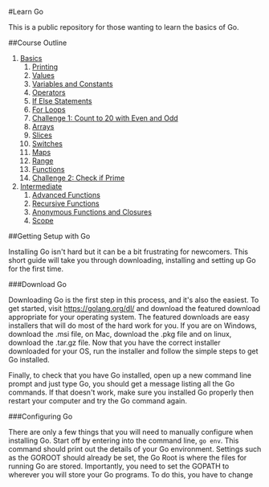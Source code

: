 #Learn Go

This is a public repository for those wanting to learn the basics of Go.

##Course Outline
1. [Basics](basics/basics.md)
	1. [Printing](basics/printing/printing.md)
	1. [Values](basics/values/values.md)
	1. [Variables and Constants](basics/vars-consts/vars-consts.md)
	1. [Operators](basics/operators/operators.md)
	1. [If Else Statements](basics/if-else/if-else.md)
	1. [For Loops](basics/for/for.md)
	1. [Challenge 1: Count to 20 with Even and Odd](challenges/basics/20-even-odd/20-even-odd.md)
	1. [Arrays](basics/arrays/arrays.md)
	1. [Slices](basics/slices/slices.md)
	1. [Switches](basics/switches/switches.md)
	1. [Maps](basics/maps/maps.md)
	1. [Range](basics/range/range.md)
	1. [Functions](basics/functions/functions.md)
	1. [Challenge 2: Check if Prime](challenges/basics/check-prime/check-prime.md)
1. [Intermediate](intermediate/intermediate.md)
	1. [Advanced Functions](intermediate/adv-func/adv-func.md)
	1. [Recursive Functions](intermediate/recursive-functions/recursive-functions.md)
	1. [Anonymous Functions and Closures](intermediate/anonymous-functions-closures/anonymous-functions-closures.md)
	1. [Scope](intermediate/scope/scope.md)

##Getting Setup with Go

Installing Go isn't hard but it can be a bit frustrating for newcomers. This short guide will take you through downloading, installing and setting up Go for the first time.

###Download Go

Downloading Go is the first step in this process, and it's also the easiest. To get started, visit <https://golang.org/dl/> and download the featured download appropriate for your operating system.
The featured downloads are easy installers that will do most of the hard work for you. If you are on Windows, download the .msi file, on Mac, download the .pkg file and on linux, download the .tar.gz file.
Now that you have the correct installer downloaded for your OS, run the installer and follow the simple steps to get Go installed.

Finally, to check that you have Go installed, open up a new command line prompt and just type Go, you should get a message listing all the Go commands. If that doesn't work, make sure you installed Go properly then restart your computer and try the Go command again.

###Configuring Go

There are only a few things that you will need to manually configure when installing Go. Start off by entering into the command line, `go env`. This command should print out the details of your Go environment. Settings such as the GOROOT should already be set, the Go Root is where the files for running Go are stored. Importantly, you need to set the GOPATH to wherever you will store your Go programs. To do this, you have to change
